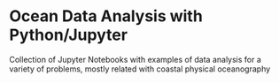 # Ocean Data Analysis with Python/Jupyter

Collection of Jupyter Notebooks with examples of data analysis for a variety of problems, mostly related with coastal physical oceanography
